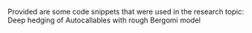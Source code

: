 Provided are some code snippets that were used in the research topic: Deep hedging of Autocallables with rough Bergomi model


